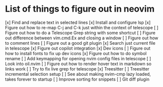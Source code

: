 # List of things to figure out in neovim

[x] Find and replace text in selected lines
[x] Install and configure lsp
[x] Figure out how to re-map C-j and C-k just within the context of telescope
[ ] Figure out how to do a Telescope Grep string with some shortcut
[ ] Figure out difference between vim.cmd.Ex and closing a window
[ ] Figure out how to comment lines
[ ] Figure out a good git plugin
[x] Search just current file in telescope
[x] Figure out copilot integration
[x] Dev icons
[ ] Figure out how to install fonts to fix up dev icons
[x] Figure out how to do symbol rename
[ ] Add keymapping for opening nvim config files in telescope
[ ] Look into oil.nvim
[ ] Figure out how to render hover text in markdown so links work
[ ] Try to fix live grep for telescope
[x] Treesitter
[ ] Treesitter incremental selection setup
[ ] See about making nvim-cmp lazy loaded, takes forever to startup
[ ] Improve sorting for snippets
[ ] Git diff plugin
